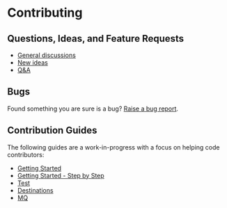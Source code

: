 # Contributing

## Questions, Ideas, and Feature Requests

- [General discussions](https://github.com/hookdeck/eventdestinations/discussions/new?category=ideas)
- [New ideas](https://github.com/hookdeck/eventdestinations/discussions/new?category=ideas)
- [Q&A](https://github.com/hookdeck/eventdestinations/discussions/new?category=q-a)

## Bugs

Found something you are sure is a bug? [Raise a bug report](https://github.com/hookdeck/outpost/issues/new?template=bug_report.md).

## Contribution Guides

The following guides are a work-in-progress with a focus on helping code contributors:

- [Getting Started](contributing/getting-started.md)
- [Getting Started - Step by Step](contributing/step-by-step.md)
- [Test](contributing/test.md)
- [Destinations](contributing/destinations.md)
- [MQ](contributing/mq.md)
